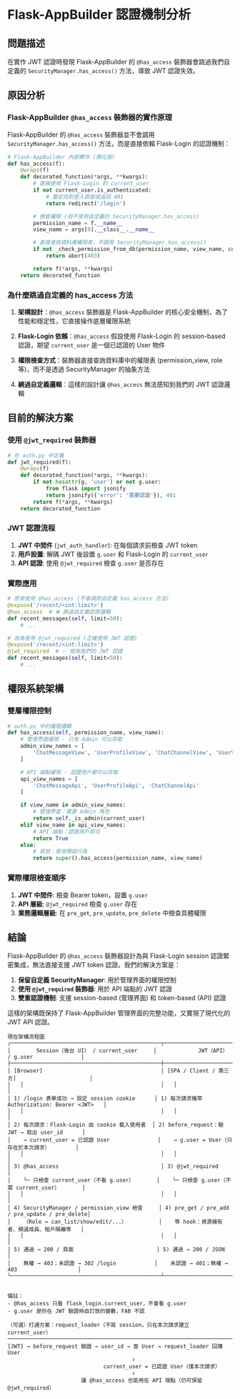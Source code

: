 # Flask-AppBuilder 認證機制分析

## 問題描述

在實作 JWT 認證時發現 Flask-AppBuilder 的 `@has_access` 裝飾器會跳過我們自定義的 `SecurityManager.has_access()` 方法，導致 JWT 認證失效。

## 原因分析

### Flask-AppBuilder `@has_access` 裝飾器的實作原理

Flask-AppBuilder 的 `@has_access` 裝飾器並不會調用 `SecurityManager.has_access()` 方法，而是直接依賴 Flask-Login 的認證機制：

```python
# Flask-AppBuilder 內部實作 (簡化版)
def has_access(f):
    @wraps(f)
    def decorated_function(*args, **kwargs):
        # 直接使用 Flask-Login 的 current_user
        if not current_user.is_authenticated:
            # 重定向到登入頁面或返回 401
            return redirect('/login')

        # 檢查權限 (但不使用自定義的 SecurityManager.has_access)
        permission_name = f.__name__
        view_name = args[0].__class__.__name__

        # 直接查詢資料庫權限表，不調用 SecurityManager.has_access()
        if not _check_permission_from_db(permission_name, view_name, current_user):
            return abort(403)

        return f(*args, **kwargs)
    return decorated_function
```

### 為什麼跳過自定義的 has_access 方法

1. **架構設計**：`@has_access` 裝飾器是 Flask-AppBuilder 的核心安全機制，為了性能和穩定性，它直接操作底層權限系統

2. **Flask-Login 依賴**：`@has_access` 假設使用 Flask-Login 的 session-based 認證，期望 `current_user` 是一個已認證的 User 物件

3. **權限檢查方式**：裝飾器直接查詢資料庫中的權限表 (permission_view, role 等)，而不是透過 SecurityManager 的抽象方法

4. **繞過自定義邏輯**：這樣的設計讓 `@has_access` 無法感知到我們的 JWT 認證邏輯

## 目前的解決方案

### 使用 `@jwt_required` 裝飾器

```python
# 在 auth.py 中定義
def jwt_required(f):
    @wraps(f)
    def decorated_function(*args, **kwargs):
        if not hasattr(g, 'user') or not g.user:
            from flask import jsonify
            return jsonify({'error': '需要認證'}), 401
        return f(*args, **kwargs)
    return decorated_function
```

### JWT 認證流程

1. **JWT 中間件** (`jwt_auth_handler`): 在每個請求前檢查 JWT token
2. **用戶設置**: 解碼 JWT 後設置 `g.user` 和 Flask-Login 的 `current_user`
3. **API 認證**: 使用 `@jwt_required` 檢查 `g.user` 是否存在

### 實際應用

```python
# 原來使用 @has_access (不會調用自定義 has_access 方法)
@expose('/recent/<int:limit>')
@has_access  # ❌ 跳過自定義認證邏輯
def recent_messages(self, limit=50):
    # ...

# 改為使用 @jwt_required (正確使用 JWT 認證)
@expose('/recent/<int:limit>')
@jwt_required  # ✅ 使用我們的 JWT 認證
def recent_messages(self, limit=50):
    # ...
```

## 權限系統架構

### 雙層權限控制

```python
# auth.py 中的權限邏輯
def has_access(self, permission_name, view_name):
    # 管理界面權限 - 只有 Admin 可以存取
    admin_view_names = [
        'ChatMessageView', 'UserProfileView', 'ChatChannelView', 'UserView'
    ]

    # API 端點權限 - 認證用戶都可以存取
    api_view_names = [
        'ChatMessageApi', 'UserProfileApi', 'ChatChannelApi'
    ]

    if view_name in admin_view_names:
        # 管理界面：需要 Admin 角色
        return self._is_admin(current_user)
    elif view_name in api_view_names:
        # API 端點：認證用戶即可
        return True
    else:
        # 其他：使用預設行為
        return super().has_access(permission_name, view_name)
```

### 實際權限檢查順序

1. **JWT 中間件**: 檢查 Bearer token，設置 `g.user`
2. **API 層級**: `@jwt_required` 檢查 `g.user` 存在
3. **業務邏輯層級**: 在 `pre_get`, `pre_update`, `pre_delete` 中檢查具體權限

## 結論

Flask-AppBuilder 的 `@has_access` 裝飾器設計為與 Flask-Login session 認證緊密集成，無法直接支援 JWT token 認證。我們的解決方案是：

1. **保留自定義 SecurityManager**: 用於管理界面的權限控制
2. **使用 `@jwt_required` 裝飾器**: 用於 API 端點的 JWT 認證
3. **雙重認證機制**: 支援 session-based (管理界面) 和 token-based (API) 認證

這樣的架構既保持了 Flask-AppBuilder 管理界面的完整功能，又實現了現代化的 JWT API 認證。

```text
現在架構流程圖
┌───────────────────────────────────────────────┬───────────────────────────────────────────────┐
│        Session（後台 UI） / current_user     │             JWT（API） / g.user               │
├───────────────────────────────────────────────┼───────────────────────────────────────────────┤
│ [Browser]                                     │ [SPA / Client / 第三方]                       │
│   │                                           │   │                                           │
│ 1) /login 表單成功 → 設定 session cookie      │ 1) 每次請求攜帶 Authorization: Bearer <JWT>   │
│   │                                           │   │                                           │
│ 2) 每次請求：Flask-Login 由 cookie 載入使用者  │ 2) before_request：驗 JWT → 取出 user_id      │
│    → current_user = 已認證 User               │    → g.user = User（只存在於本次請求）        │
│   │                                           │   │                                           │
│ 3) @has_access                                │ 3) @jwt_required                              │
│    └─ 只檢查 current_user（不看 g.user）       │    └─ 只檢查 g.user（不需 current_user）       │
│   │                                           │   │                                           │
│ 4) SecurityManager / permission_view 檢查     │ 4) pre_get / pre_add / pre_update / pre_delete│
│    （Role ↔ can_list/show/edit/...）          │    等 hook：資源擁有者、頻道成員、租戶隔離等   │
│   │                                           │   │                                           │
│ 5) 通過 → 200 / 頁面                          │ 5) 通過 → 200 / JSON                           │
│    無權 → 403；未認證 → 302 /login            │    未認證 → 401；無權 → 403                   │
└───────────────────────────────────────────────┴───────────────────────────────────────────────┘


備註：
- @has_access 只看 flask_login.current_user，不會看 g.user
- g.user 是你在 JWT 驗證時自訂放的變數，FAB 不認

（可選）打通方案：request_loader（不寫 session，只在本次請求建立 current_user）
────────────────────────────────────────────────────────────────────────────────────────────────
[JWT] → before_request 驗證 → user_id → 查 User → request_loader 回傳 User
                                       ↓
                              current_user = 已認證 User（僅本次請求）
                                       ↓
                       讓 @has_access 也能用在 API 端點（仍可保留 @jwt_required）
```
